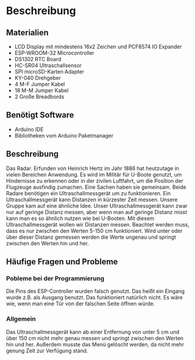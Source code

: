 # Beschreibung
## Materialien
* LCD Display mit mindestens 16x2 Zeichen und PCF8574 IO Expander
* ESP-WROOM-32 Microcontroller
* DS1302 RTC Board
* HC-SR04 Ultraschallsensor
* SPI microSD-Karten Adapter
* KY-040 Drehgeber
* 4 M-F Jumper Kabel
* 18 M-M Jumper Kabel
* 2 Große Breadbords

## Benötigt Software
* Arduino IDE
* Bibliotheken vom Arduino Paketmanager

## Beschreibung
Das Radar. Erfunden von Heinrich Hertz im Jahr 1886 hat heutzutage in vielen Bereichen Anwendung. Es wird im Militär für U-Boote genutzt, um Hindernisse zu erkennen oder in der zivilen Luftfahrt, um die Position der Flugzeuge ausfindig zumachen. Eine Sachen haben sie gemeinsam. Beide Radare benötigen ein Ultraschallmessgerät um zu funktionieren. Ein Ultraschallmessgerät kann Distanzen in kürzester Zeit messen. Unsere Gruppe kam auf eine ähnliche Idee. Unser Ultraschallmessgerät kann zwar nur auf geringe Distanz messen, aber wenn man auf geringe Distanz misst kann man es so ähnlich nutzen wie bei U-Booten. Mit diesem Ultraschallmessgerät wollen wir Distanzen messen. Beachtet werden muss, dass es nur zwischen den Werten 5-150 cm funktioniert.  Wird unter oder über dieser Distanz gemessen werden die Werte ungenau und springt zwischen den Werten hin und her.

## Häufige Fragen und Probleme
### Pobleme bei der Programmierung
Die Pins des ESP-Controller wurden falsch genutzt. Das heißt ein Eingang wurde z.B. als Ausgang benutzt. Das funktioniert natürlich nicht. Es wäre wie, wenn man eine Tür von der falschen Seite öffnen würde.
### Allgemein
Das Ultraschallmessgerät kann ab einer Entfernung von unter 5 cm und über 150 cm nicht mehr genau messen und springt zwischen den Werten hin und her. Außerdem musste das Menü gelöscht werden, da nicht mehr genung Zeit zur Verfügung stand.
